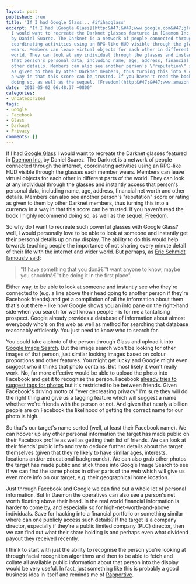 ```yaml
---
layout: post
published: true
title: 'If I had Google Glass... #ifihadglass'
excerpt: "If I had [Google Glass](http:&#47;&#47;www.google.com&#47;glass&#47;start&#47;)
  I would want to recreate the Darknet glasses featured in [Daemon Inc.](http:&#47;&#47;www.amazon.co.uk&#47;gp&#47;product&#47;1847249612&#47;ref=as_li_ss_tl?ie=UTF8&camp=1634&creative=19450&creativeASIN=1847249612&linkCode=as2&tag=hidd-21)
  by Daniel Suarez. The Darknet is a network of people connected through the internet,
  coordinating activities using an RPG-like HUD visible through the glasses each member
  wears. Members can leave virtual objects for each other in different parts of the
  world. They can look at any individual through the glasses and instantly access
  that person's personal data, including name, age, address, financial net worth and
  other details. Members can also see another person's \"reputation\" score or rating
  as given to them by other Darknet members, thus turning this into a currency in
  a way in that this score can be trusted. If you haven't read the book I highly recommend
  doing so, as well as the sequel, [Freedom](http:&#47;&#47;www.amazon.co.uk&#47;gp&#47;product&#47;0857381229&#47;ref=as_li_ss_tl?ie=UTF8&camp=1634&creative=19450&creativeASIN=0857381229&linkCode=as2&tag=hidd-21).\r\n"
date: '2013-05-02 06:48:37 +0800'
categories:
- Uncategorized
tags:
- Google
- Facebook
- Glass
- Darknet
- Privacy
comments: []
---
```

If I had [Google Glass](http://www.google.com/glass/start/) I would want to recreate the Darknet glasses featured in [Daemon Inc.](http://www.amazon.co.uk/gp/product/1847249612/ref=as_li_ss_tl?ie=UTF8&camp=1634&creative=19450&creativeASIN=1847249612&linkCode=as2&tag=hidd-21) by Daniel Suarez. The Darknet is a network of people connected through the internet, coordinating activities using an RPG-like HUD visible through the glasses each member wears. Members can leave virtual objects for each other in different parts of the world. They can look at any individual through the glasses and instantly access that person's personal data, including name, age, address, financial net worth and other details. Members can also see another person's "reputation" score or rating as given to them by other Darknet members, thus turning this into a currency in a way in that this score can be trusted. If you haven't read the book I highly recommend doing so, as well as the sequel, [Freedom](http://www.amazon.co.uk/gp/product/0857381229/ref=as_li_ss_tl?ie=UTF8&camp=1634&creative=19450&creativeASIN=0857381229&linkCode=as2&tag=hidd-21).

So why do I want to recreate such powerful glasses with Google Glass? well, I would personally love to be able to look at someone and instantly get their personal details up on my display. The ability to do this would help towards teaching people the importance of not sharing every minute detail of their life with the internet and wider world. But perhaps, as [Eric Schmidt famously said](http://www.youtube.com/watch?v=A6e7wfDHzew):

> "If have something that you donâ€™t want anyone to know, maybe you shouldnâ€™t be doing it in the first place".

Either way, to be able to look at someone and instantly see who they're connected to (e.g. a line above their head going to another person if they're Facebook friends) and get a compilation of all the information about them that's out there - like how Google shows you an info pane on the right-hand side when you search for well known people - is for me a tantalising prospect. Google already provides a database of information about almost everybody who's on the web as well as method for searching that database reasonably efficiently. You just need to know who to search for.

You could take a photo of the person through Glass and upload it into [Google Image Search](http://images.google.co.uk/). But the image search won't be looking for other images of that person, just similar looking images based on colour proportions and other features. You might get lucky and Google might even suggest who it thinks that photo contains. But most likely it won't really work. No, far more effective would be able to upload the photo into Facebook and get it to recognise the person. Facebook [already tries to suggest tags for photos](http://nakedsecurity.sophos.com/2010/12/17/facebook-friendships-get-creepier/) but it's restricted to be between friends. Given Facebook's driving motto of "ever decreasing privacy" I'm sure they will do the right thing and give us a tagging feature which will suggest a name whether we're friends with the person or not. And given that nearly a billion people are on Facebook the likelihood of getting the correct name for our photo is high.

So that's our target's name sorted (well, at least their Facebook name). We can hoover up any other personal information the target has made public on their Facebook profile as well as getting their list of friends. We can look at their friends' public info and try to deduce further details about the target themselves (given that they're likely to have similar ages, interests, locations and/or educational backgrounds). We can also grab other photos the target has made public and stick those into Google Image Search to see if we can find the same photos in other parts of the web which will give us even more info on our target, e.g. their geographical home location.

Just through Facebook and Google we can find out a whole lot of personal information. But In Daemon the operatives can also see a person's net worth floating above their head. In the real world financial information is harder to come by, and especially so for high-net-worth-and-above individuals. Save for hacking into a financial portfolio or something similar where can one publicly access such details? If the target is a company director, especially if they're a public limited company (PLC) director, then we can find out what their share holding is and perhaps even what dividend payout they received recently.

I think to start with just the ability to recognise the person you're looking at through facial recognition algorithms and then to be able to fetch and collate all available public information about that person into the display would be very useful. In fact, just something like this is probably a good business idea in itself and reminds me of [Rapportive](http://rapportive.com/).